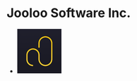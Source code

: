 # Jooloo Software Inc.


 * <img src="https://github.com/Jooloo-Inc/.github/blob/main/images/FUNDO.png" width="100px;" /><br>

